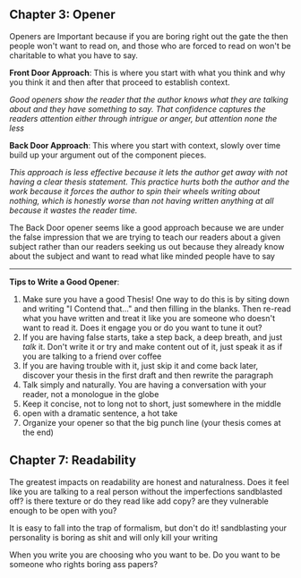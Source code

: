 ## Chapter 3: Opener

Openers are Important because if you are boring right out the gate the then people won't want to read on, and those who are forced to read on won't be charitable to what you have to say.

**Front Door Approach**: This is where you start with what you think and why you think it and then after that proceed to establish context.

*Good openers show the reader that the author knows what they are talking about and they have something to say. That confidence captures the readers attention either through intrigue or anger, but attention none the less*

**Back Door Approach**: This where you start with context, slowly over time build up your argument out of the component pieces. 

*This approach is less effective because it lets the author get away with not having a clear thesis statement. This practice hurts both the author and the work because it forces the author to spin their wheels writing about nothing, which is honestly worse than not having written anything at all because it wastes the reader time.*

The Back Door opener seems like a good approach because we are under the false impression that we are trying to teach our readers about a given subject rather than our readers seeking us out because they already know about the subject and want to read what like minded people have to say

***

**Tips to Write a Good Opener**:
1. Make sure you have a good Thesis! One way to do this is by siting down and writing "I Contend that..." and then filling in the blanks. Then re-read what you have written and treat it like you are someone who doesn't want to read it. Does it engage you or do you want to tune it out?
2. If you are having false starts, take a step back, a deep breath, and just *talk* it. Don't write it or try and make content out of it, just speak it as if you are talking to a friend over coffee
3. If you are having trouble with it, just skip it and come back later, discover your thesis in the first draft and then rewrite the paragraph
4. Talk simply and naturally. You are having a conversation with your reader, not a monologue in the globe
5. Keep it concise, not to long not to short, just somewhere in the middle
6. open with a dramatic sentence, a hot take
7. Organize your opener so that the big punch line (your thesis comes at the end)

## Chapter 7: Readability

The greatest impacts on readability are honest and naturalness. Does it feel like you are talking to a real person without the imperfections sandblasted off? is there texture or do they read like add copy? are they vulnerable enough to be open with you?

It is easy to fall into the trap of formalism, but don't do it! sandblasting your personality is boring as shit and will only kill your writing

When you write you are choosing who you want to be. Do you want to be someone who rights boring ass papers?

